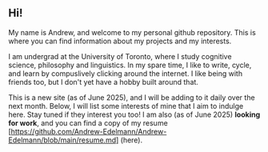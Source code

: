 ## Hi! #

My name is Andrew, and welcome to my personal github repository. This is where you can find information about my projects and my interests. 

I am undergrad at the University of Toronto, where I study cognitive science, philosophy and linguistics. In my spare time, I like to write, cycle, and learn by compuslively clicking around the internet. I like being with friends too, but I don't yet have a hobby built around that. 

This is a new site (as of June 2025), and I will be adding to it daily over the next month. Below, I will list some interests of mine that I aim to indulge here. Stay tuned if they interest you too! I am also (as of June 2025) **looking for work**, and you can find a copy of my resume [https://github.com/Andrew-Edelmann/Andrew-Edelmann/blob/main/resume.md] (here).

